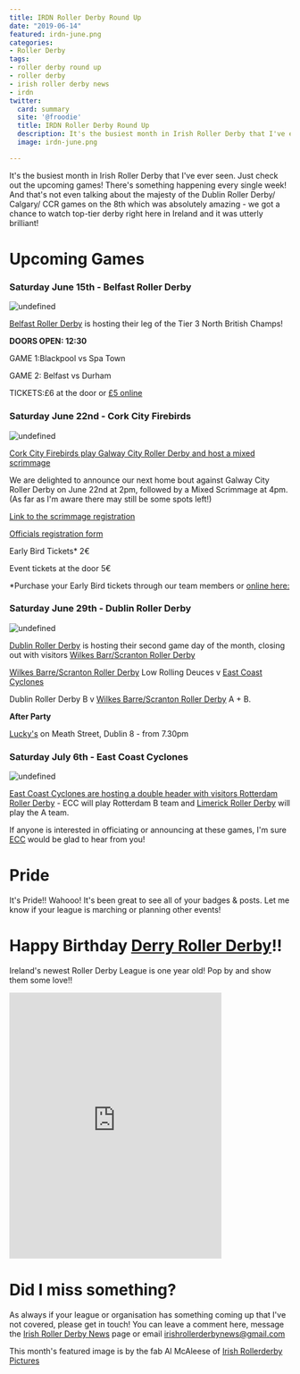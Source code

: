 ```yaml
---
title: IRDN Roller Derby Round Up
date: "2019-06-14"
featured: irdn-june.png
categories:
- Roller Derby
tags:
- roller derby round up
- roller derby
- irish roller derby news
- irdn
twitter:
  card: summary
  site: '@froodie'
  title: IRDN Roller Derby Round Up
  description: It's the busiest month in Irish Roller Derby that I've ever seen. Just check out the upcoming games!
  image: irdn-june.png

---
```

It's the busiest month in Irish Roller Derby that I've ever seen. Just check out the upcoming games! There's something happening every single week! And that's not even talking about the majesty of the Dublin Roller Derby/ Calgary/ CCR games on the 8th which was absolutely amazing - we got a chance to watch top-tier derby right here in Ireland and it was utterly brilliant!

# Upcoming Games

### Saturday June 15th - Belfast Roller Derby

![undefined](/img/blog/150619.jpg)

[Belfast Roller Derby](https://www.facebook.com/events/470654597038207/) is hosting their leg of the Tier 3 North British Champs! 

**DOORS OPEN: 12:30**

GAME 1:Blackpool vs Spa Town

GAME 2: Belfast vs Durham

TICKETS:£6 at the door or [£5 online](http://www.belfastrollerderby.com/shop/tickets?fbclid=IwAR0KS5MenoMDlTt47ksHq7etDWFr9dZPBzJcdLqoROXHtfFT5DYQ6QVyKPM)

### Saturday June 22nd - Cork City Firebirds

![undefined](/img/blog/220619.jpg)

[Cork City Firebirds play Galway City Roller Derby and host a mixed scrimmage](https://www.facebook.com/events/456854865137741/)

We are delighted to announce our next home bout against Galway City Roller Derby on June 22nd at 2pm, followed by a Mixed Scrimmage at 4pm. (As far as I'm aware there may still be some spots left!)

[Link to the scrimmage registration](https://docs.google.com/forms/d/178SCkhJAELUVT46grVQrZjajLKuSLxuFPs2u94W2OgI/viewform?edit_requested=true&fbclid=IwAR0vQRnhtr5e48dRffUYzhMIzRruN5vDIN8z0ZSBCZq0rZvjt8-xvzibU1w)

[Officials registration form](https://docs.google.com/forms/d/e/1FAIpQLSeWeNhaOVk1dIwj4zqhnu7panBWz_o60P0byfFRI0Di5r54aw/viewform?fbclid=IwAR2q_G101DLLmNWUTT2-IXE1JlLItixLGQ5rs9D2S4ifz5crWhni2GAozVY)

Early Bird Tickets* 2€

Event tickets at the door 5€

*Purchase your Early Bird tickets through our team members or [online here:](https://billetto.ie/e/live-roller-derby-cork-city-firebirds-vs-galway-city-roller-derby-tickets-359727?fbclid=IwAR2TM0Llt1_lELkEomso58tocdM-TzTkexF2tnOmRTxvj9bc8zBBCgC0-6w)


### Saturday June 29th - Dublin Roller Derby

![undefined](/img/blog/290619.jpg)

[Dublin Roller Derby](https://www.facebook.com/events/423339118459713/) is hosting their second game day of the month, closing out with visitors [Wilkes Barr/Scranton Roller Derby](https://www.facebook.com/rollerradicals/)

[Wilkes Barre\/Scranton Roller Derby](https://www.facebook.com/rollerradicals/) Low Rolling Deuces v [East Coast Cyclones](https://www.facebook.com/eastcoastcyclones/)

Dublin Roller Derby B v [Wilkes Barre\/Scranton Roller Derby](https://www.facebook.com/rollerradicals/) A + B.

**After Party**

[Lucky's](https://www.facebook.com/luckysdublin/) on Meath Street, Dublin 8 - from 7.30pm

### Saturday July 6th - East Coast Cyclones

![undefined](/img/blog/060719.jpg)

[East Coast Cyclones are hosting a double header with visitors Rotterdam Roller Derby](https://www.facebook.com/events/2209958972648592/) - ECC will play Rotterdam B team and [Limerick Roller Derby](https://www.facebook.com/LimerickRollerDerby/) will play the A team.

If anyone is interested in officiating or announcing at these games, I'm sure [ECC](https://www.facebook.com/eastcoastcyclones/) would be glad to hear from you!

# Pride
It's Pride!! Wahooo! It's been great to see all of your badges & posts. Let me know if your league is marching or planning other events!

# Happy Birthday [Derry Roller Derby](https://www.facebook.com/derryrollerderby/)!!

Ireland's newest Roller Derby League is one year old! Pop by and show them some love!!

<iframe src="https://www.facebook.com/plugins/video.php?href=https%3A%2F%2Fwww.facebook.com%2Fderryrollerderby%2Fvideos%2F1218571748312113%2F&show_text=0&width=380" width="380" height="476" style="border:none;overflow:hidden" scrolling="no" frameborder="0" allowTransparency="true" allowFullScreen="true"></iframe>

# Did I miss something?

As always if your league or organisation has something coming up that I've not covered, please get in touch! You can leave a comment here, message the [Irish Roller Derby News](https://www.facebook.com/irishrollerderbynews/) page or email irishrollerderbynews@gmail.com

This month's featured image is by the fab Al McAleese of [Irish Rollerderby Pictures](
https://www.facebook.com/Irish-Roller-Derby-Pictures-2279090315711185/)
